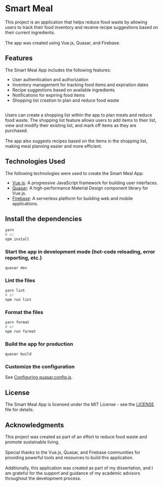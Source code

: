 # Smart Meal
This project is an application that helps reduce food waste by allowing users to track their food inventory and receive recipe suggestions based on their current ingredients.<br><br> The app was created using Vue.js, Quasar, and Firebase.

## Features
The Smart Meal App includes the following features:

* User authentication and authorization
* Inventory management for tracking food items and expiration dates
* Recipe suggestions based on available ingredients
* Notifications for expiring food items
* Shopping list creation to plan and reduce food waste
<br>
Users can create a shopping list within the app to plan meals and reduce food waste. The shopping list feature allows users to add items to their list, view and modify their existing list, and mark off items as they are purchased. <br><br> The app also suggests recipes based on the items in the shopping list, making meal planning easier and more efficient.

## Technologies Used
The following technologies were used to create the Smart Meal App:

* [Vue.js](https://vuejs.org/): A progressive JavaScript framework for building user interfaces.
* [Quasar](https://quasar.dev/): A high-performance Material Design component library for Vue.js.
* [Firebase](https://firebase.google.com/): A serverless platform for building web and mobile applications.

## Install the dependencies
```bash
yarn
# or
npm install
```

### Start the app in development mode (hot-code reloading, error reporting, etc.)
```bash
quasar dev
```


### Lint the files
```bash
yarn lint
# or
npm run lint
```


### Format the files
```bash
yarn format
# or
npm run format
```



### Build the app for production
```bash
quasar build
```

### Customize the configuration
See [Configuring quasar.config.js](https://v2.quasar.dev/quasar-cli-webpack/quasar-config-js).

## License
The Smart Meal App is licensed under the MIT License - see the  [LICENSE](https://github.com/denisamaftei/smart-meal/blob/main/LICENSE) file for details.
## Acknowledgments

This project was created as part of an effort to reduce food waste and promote sustainable living. <br><br> Special thanks to the Vue.js, Quasar, and Firebase communities for providing powerful tools and resources to build this application. <br> <br> Additionally, this application was created as part of my dissertation, and I am grateful for the support and guidance of my academic advisors throughout the development process.

